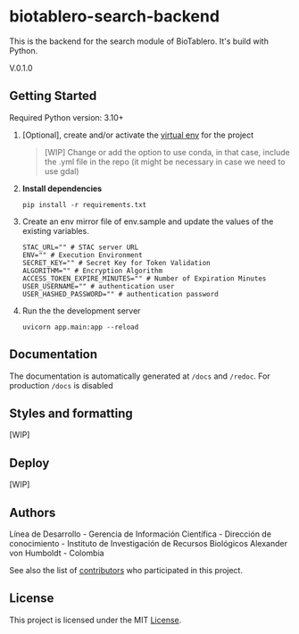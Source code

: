 # biotablero-search-backend

This is the backend for the search module of BioTablero. It's build with Python.

V.0.1.0

## Getting Started

Required Python version: 3.10+

1. [Optional], create and/or activate the [virtual env](https://docs.python.org/3/library/venv.html) for the project

   > [WIP] Change or add the option to use conda, in that case, include the .yml file in the repo (it might be necessary
   in case we need to use gdal)
1. __Install dependencies__

   `pip install -r requirements.txt`
1. Create an env mirror file of env.sample and update the values of the existing variables.

   ```
   STAC_URL="" # STAC server URL
   ENV="" # Execution Environment
   SECRET_KEY="" # Secret Key for Token Validation
   ALGORITHM="" # Encryption Algorithm
   ACCESS_TOKEN_EXPIRE_MINUTES="" # Number of Expiration Minutes
   USER_USERNAME="" # authentication user
   USER_HASHED_PASSWORD="" # authentication password
   ```
1. Run the the development server

   `uvicorn app.main:app --reload`

## Documentation

The documentation is automatically generated at `/docs` and `/redoc`. For production `/docs` is disabled

## Styles and formatting

[WIP]

## Deploy

[WIP]

## Authors

Línea de Desarrollo - Gerencia de Información Científica - Dirección de conocimiento - Instituto de Investigación de
Recursos Biológicos Alexander von Humboldt - Colombia

See also the list of [contributors](https://github.com/PEM-Humboldt/biotablero-search-backend/graphs/contributors) who
participated in this project.

## License

This project is licensed under the MIT [License](LICENSE).
